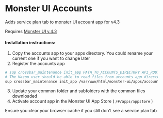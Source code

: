 # Monster UI Accounts

Adds service plan tab to monster UI account app for v4.3

Requires [Monster UI v.4.3](https://github.com/2600hz/monster-ui)

#### Installation instructions:
1. Copy the accounts app to your apps directory. You could rename your current one if you want to change later
2. Register the accounts app
```bash
# sup crossbar_maintenance init_app PATH_TO_ACCOUNTS_DIRECTORY API_ROOT
# The Kazoo user should be able to read files from accounts app directory
sup crossbar_maintenance init_app /var/www/html/monster-ui/apps/accounts https://site.com:8443/v2/
```
3. Update your common folder and subfolders with the common files downloaded
4. Activate account app in the Monster UI App Store ( `/#/apps/appstore` )

Ensure you clear your browser cache if you still don't see a service plan tab
